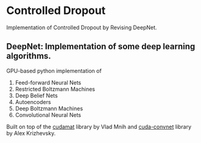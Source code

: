Controlled Dropout
=======
Implementation of Controlled Dropout by Revising DeepNet.

## DeepNet: Implementation of some deep learning algorithms. ##

GPU-based python implementation of

1.  Feed-forward Neural Nets
2.  Restricted Boltzmann Machines
3.  Deep Belief Nets
4.  Autoencoders
5.  Deep Boltzmann Machines
6.  Convolutional Neural Nets

Built on top of the [cudamat](http://code.google.com/p/cudamat/) library by
Vlad Mnih and [cuda-convnet](http://code.google.com/p/cuda-convnet/) library by
Alex Krizhevsky.

